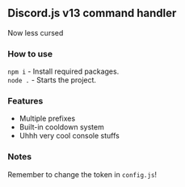 ## Discord.js v13 command handler
Now less cursed

### How to use

`npm i` - Install required packages.<br>
`node .` - Starts the project.

### Features

- Multiple prefixes
- Built-in cooldown system
- Uhhh very cool console stuffs

### Notes

Remember to change the token in `config.js`!